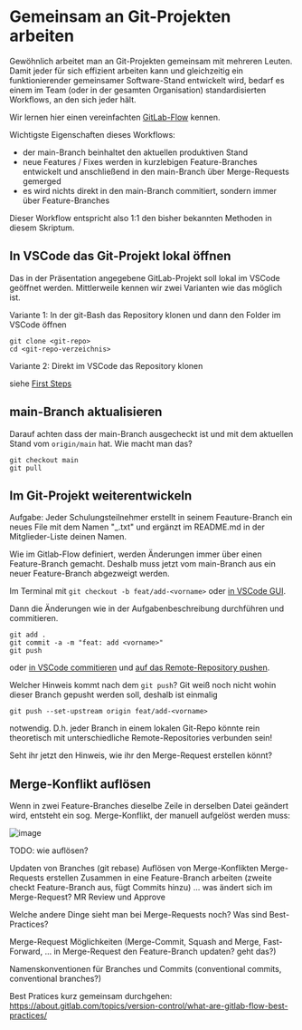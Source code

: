 # Gemeinsam an Git-Projekten arbeiten

Gewöhnlich arbeitet man an Git-Projekten gemeinsam mit mehreren Leuten. Damit jeder für sich effizient arbeiten kann und gleichzeitig ein funktionierender gemeinsamer Software-Stand entwickelt wird, bedarf es einem im Team (oder in der gesamten Organisation) standardisierten Workflows, an den sich jeder hält.

Wir lernen hier einen vereinfachten [GitLab-Flow](https://about.gitlab.com/topics/version-control/what-is-gitlab-flow/) kennen.

Wichtigste Eigenschaften dieses Workflows:

* der main-Branch beinhaltet den aktuellen produktiven Stand
* neue Features / Fixes werden in kurzlebigen Feature-Branches entwickelt und anschließend in den main-Branch über Merge-Requests gemerged
* es wird nichts direkt in den main-Branch commitiert, sondern immer über Feature-Branches

Dieser Workflow entspricht also 1:1 den bisher bekannten Methoden in diesem Skriptum.

## In VSCode das Git-Projekt lokal öffnen

Das in der Präsentation angegebene GitLab-Projekt soll lokal im VSCode geöffnet werden. Mittlerweile kennen wir zwei Varianten wie das möglich ist.

Variante 1: In der git-Bash das Repository klonen und dann den Folder im VSCode öffnen

```
git clone <git-repo>
cd <git-repo-verzeichnis>
```

Variante 2: Direkt im VSCode das Repository klonen

siehe [First Steps](011-vscode-first-steps.md#%C3%BCber-das-windows-startmen%C3%BC-und-bereits-geklontes-git-repository-%C3%B6ffnen)

## main-Branch aktualisieren

Darauf achten dass der main-Branch ausgecheckt ist und mit dem aktuellen Stand vom `origin/main` hat. Wie macht man das?

```
git checkout main
git pull
```

## Im Git-Projekt weiterentwickeln

Aufgabe: Jeder Schulungsteilnehmer erstellt in seinem Feauture-Branch ein neues File mit dem Namen "<Vorname>_<Nachname>.txt" und ergänzt im README.md in der Mitglieder-Liste deinen Namen.

Wie im Gitlab-Flow definiert, werden Änderungen immer über einen Feature-Branch gemacht. 
Deshalb muss jetzt vom main-Branch aus ein neuer Feature-Branch abgezweigt werden.

Im Terminal mit `git checkout -b feat/add-<vorname>` oder [in VSCode GUI](013-vscode-branches.md#branches-erstellen-und-auf-gitlab-pushen).

Dann die Änderungen wie in der Aufgabenbeschreibung durchführen und commitieren.

```
git add .
git commit -a -m "feat: add <vorname>"
git push
```

oder [in VSCode commitieren](012-git-commands-in-vscode.md#git-add-files-stagen) und [auf das Remote-Repository pushen](013-vscode-branches.md#und-auf-gitlab-pushen).

Welcher Hinweis kommt nach dem `git push`? Git weiß noch nicht wohin dieser Branch gepusht werden soll, deshalb ist einmalig

```
git push --set-upstream origin feat/add-<vorname>
```

notwendig. D.h. jeder Branch in einem lokalen Git-Repo könnte rein theoretisch mit unterschiedliche Remote-Repositories verbunden sein!

Seht ihr jetzt den Hinweis, wie ihr den Merge-Request erstellen könnt?


## Merge-Konflikt auflösen

Wenn in zwei Feature-Branches dieselbe Zeile in derselben Datei geändert wird, entsteht ein sog. Merge-Konflikt, der manuell aufgelöst werden muss:

![image](https://github.com/user-attachments/assets/1db6e3a3-d2fa-46a3-98f0-11ad6163fdf1)

TODO: wie auflösen?



Updaten von Branches (git rebase)
Auflösen von Merge-Konflikten
Merge-Requests erstellen
Zusammen in eine Feature-Branch arbeiten (zweite checkt Feature-Branch aus, fügt Commits hinzu) ... was ändert sich im Merge-Request?
MR Review und Approve

Welche andere Dinge sieht man bei Merge-Requests noch? Was sind Best-Practices?

Merge-Request Möglichkeiten (Merge-Commit, Squash and Merge, Fast-Forward, ... in Merge-Request den Feature-Branch updaten? geht das?)




Namenskonventionen für Branches und Commits (conventional commits, conventional branches?)


Best Pratices kurz gemeinsam durchgehen: https://about.gitlab.com/topics/version-control/what-are-gitlab-flow-best-practices/


